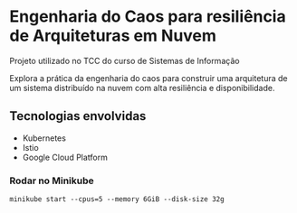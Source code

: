 # Engenharia do Caos para resiliência de Arquiteturas em Nuvem

Projeto utilizado no TCC do curso de Sistemas de Informação

Explora a prática da engenharia do caos para construir uma arquitetura de um sistema distribuído na nuvem com alta resiliência e disponibilidade.

## Tecnologias envolvidas

 - Kubernetes
 - Istio
 - Google Cloud Platform


 ### Rodar no Minikube

 `minikube start --cpus=5 --memory 6GiB --disk-size 32g`